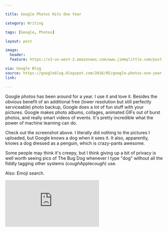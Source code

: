 ```yaml
---

title: Google Photos Hits One Year

category: Writing

tags: [Google, Photos]

layout: post

image:
  header:
  feature: https://s3-us-west-2.amazonaws.com/www.jimmylittle.com/post-images/google_photos.PNG

via: Google Blog
source: https://googleblog.blogspot.com/2016/05/google-photos-one-year-200-million.html
link: 

---
```


Google photos has been around for a year.  I use it and love it.  Besides the obvious benefit of an additional free (lower resolution but still perfectly serviceable) photo backup, Google does a lot of fun stuff with your pictures.  Google makes photo albums, collages, animated GIFs out of burst photos, and really smart videos of events.  It's pretty incredible what the power of machine learning can do.  

Check out the screenshot above.  I literally did nothing to the pictures I uploaded, but Google knows a dog when it sees it.  It also, apparently, knows a dog dressed as a penguin, which is crazy-pants awesome.

Some people may think it's creepy, but I think giving up a bit of privacy is well worth seeing pics of The Bug Dog whenever I type "dog" without all the fiddly tagging other systems (*cough*Apple*cough*) use.

Also: Emoji search.

<iframe src="http://www.youtube.com/embed/HQtGFBbwKEk?rel=0&amp;showinfo=0" frameborder="0" allowfullscreen></iframe>